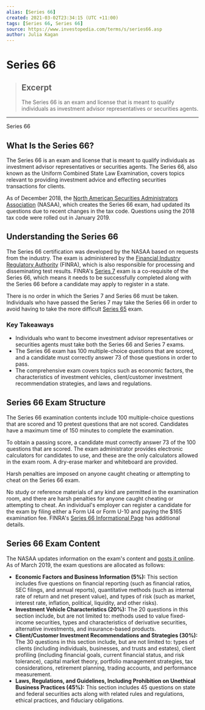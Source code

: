 ```yaml
---
alias: [Series 66]
created: 2021-03-02T23:34:15 (UTC +11:00)
tags: [Series 66, Series 66]
source: https://www.investopedia.com/terms/s/series66.asp
author: Julia Kagan
---
```


# Series 66

> ## Excerpt
> The Series 66 is an exam and license that is meant to qualify individuals as investment advisor representatives or securities agents.

---

Series 66
## What Is the Series 66?

The Series 66 is an exam and license that is meant to qualify individuals as investment advisor representatives or securities agents. The Series 66, also known as the Uniform Combined State Law Examination, covers topics relevant to providing investment advice and effecting securities transactions for clients.

As of December 2018, the [North American Securities Administrators Association](https://www.investopedia.com/terms/n/nasaa.asp) (NASAA), which creates the Series 66 exam, had updated its questions due to recent changes in the tax code. Questions using the 2018 tax code were rolled out in January 2019.

## Understanding the Series 66

The Series 66 certification was developed by the NASAA based on requests from the industry. The exam is administered by the [Financial Industry Regulatory Authority](https://www.investopedia.com/terms/f/finra.asp) (FINRA), which is also responsible for processing and disseminating test results. FINRA's [Series 7](https://www.investopedia.com/terms/s/series7.asp) exam is a co-requisite of the Series 66, which means it needs to be successfully completed along with the Series 66 before a candidate may apply to register in a state.

There is no order in which the Series 7 and Series 66 must be taken. Individuals who have passed the Series 7 may take the Series 66 in order to avoid having to take the more difficult [Series 65](https://www.investopedia.com/terms/s/series65.asp) exam.

### Key Takeaways

-   Individuals who want to become investment advisor representatives or securities agents must take both the Series 66 and Series 7 exams.
-   The Series 66 exam has 100 multiple-choice questions that are scored, and a candidate must correctly answer 73 of those questions in order to pass.
-   The comprehensive exam covers topics such as economic factors, the characteristics of investment vehicles, client/customer investment recommendation strategies, and laws and regulations.

## Series 66 Exam Structure

The Series 66 examination contents include 100 multiple-choice questions that are scored and 10 pretest questions that are not scored. Candidates have a maximum time of 150 minutes to complete the examination.

To obtain a passing score, a candidate must correctly answer 73 of the 100 questions that are scored. The exam administrator provides electronic calculators for candidates to use, and these are the only calculators allowed in the exam room. A dry-erase marker and whiteboard are provided.

Harsh penalties are imposed on anyone caught cheating or attempting to cheat on the Series 66 exam.

No study or reference materials of any kind are permitted in the examination room, and there are harsh penalties for anyone caught cheating or attempting to cheat. An individual's employer can register a candidate for the exam by filing either a Form U4 or Form U-10 and paying the $165 examination fee. FINRA's [Series 66 Informational Page](http://www.finra.org/industry/series66) has additional details.

## Series 66 Exam Content

The NASAA updates information on the exam's content and [posts it online](http://nasaa.cdn.s3.amazonaws.com/wp-content/uploads/2016/02/Series-66-Test-Specs.pdf). As of March 2019, the exam questions are allocated as follows:

-   **Economic Factors and Business Information (5%):** This section includes five questions on financial reporting (such as financial ratios, SEC filings, and annual reports), quantitative methods (such as internal rate of return and net present value), and types of risk (such as market, interest rate, inflation, political, liquidity, and other risks).
-   **Investment Vehicle Characteristics (20%):** The 20 questions in this section include, but are not limited to: methods used to value fixed-income securities, types and characteristics of derivative securities, alternative investments, and insurance-based products.
-   **Client/Customer Investment Recommendations and Strategies (30%):** The 30 questions in this section include, but are not limited to: types of clients (including individuals, businesses, and trusts and estates), client profiling (including financial goals, current financial status, and risk tolerance), capital market theory, portfolio management strategies, tax considerations, retirement planning, trading accounts, and performance measurement.
-   **Laws, Regulations, and Guidelines, Including Prohibition on Unethical Business Practices (45%):** This section includes 45 questions on state and federal securities acts along with related rules and regulations, ethical practices, and fiduciary obligations.

